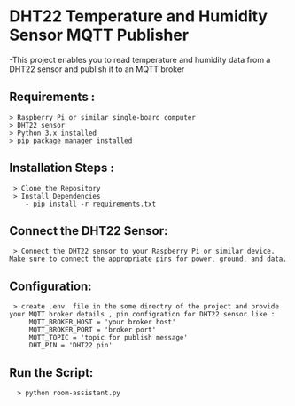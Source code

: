 # DHT22 Temperature and Humidity Sensor MQTT Publisher
 -This project enables you to read temperature and humidity data from a DHT22 sensor and publish it to an MQTT    broker

  ## Requirements :
    > Raspberry Pi or similar single-board computer
    > DHT22 sensor
    > Python 3.x installed
    > pip package manager installed

  ## Installation Steps : 
     > Clone the Repository 
     > Install Dependencies
        - pip install -r requirements.txt 
  ## Connect the DHT22 Sensor:
     > Connect the DHT22 sensor to your Raspberry Pi or similar device. Make sure to connect the appropriate pins for power, ground, and data.

  ## Configuration:
     > create .env  file in the some directry of the project and provide your MQTT broker details , pin configration for DHT22 sensor like : 
         MQTT_BROKER_HOST = 'your broker host'
         MQTT_BROKER_PORT = 'broker port'
         MQTT_TOPIC = 'topic for publish message'
         DHT_PIN = 'DHT22 pin'
   ## Run the Script:
      > python room-assistant.py
     


